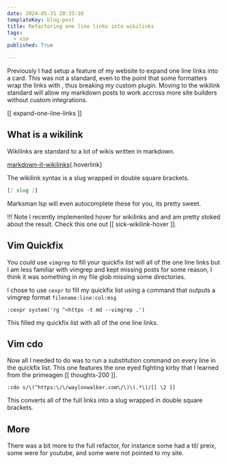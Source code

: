 ```yaml
---
date: 2024-05-31 20:33:10
templateKey: blog-post
title: Refactoring one line links into wikilinks
tags:
  - vim
published: True

---
```


Previously I had setup a feature of my website to expand one line links into a
card.  This was not a standard, even to the point that some formatters wrap the
links with <angle brackets>, thus breaking my custom plugin.  Moving to the
wikilink standard will allow my markdown posts to work accross more site
builders without custom integrations.

[[ expand-one-line-links ]]

## What is a wikilink

Wikilinks are standard to a lot of wikis written in markdown.

[markdown-it-wikilinks](https://github.com/jsepia/markdown-it-wikilinks#readme){.hoverlink}

The wikilink syntax is a slug wrapped in double square brackets.

``` markdown
[[ slug ]]
```

Marksman lsp will even autocomplete these for you, its pretty sweet.

!!! Note
     I recently implemented hover for wikilinks and and am pretty stoked about the
     result.  Check this one out [[ sick-wikilink-hover ]].

## Vim Quickfix

You could use `vimgrep` to fill your quickfix list will all of the one line links
but I am less familiar with vimgrep and kept missing posts for some reason, I
think it was something in my file glob missing some directories.

I chose to use `cexpr` to fill my quickfix list using a command that outputs a
vimgrep format `filename:line:col:msg`

``` vim
:cexpr system('rg ^<https -t md --vimgrep .')
```

This filled my quickfix list with all of the one line links.

## Vim cdo

Now all I needed to do was to run a substitution command on every line in the
quickfix list.  This one features the one eyed fighting kirby that I learned
from the primeagen [[ thoughts-200 ]].

``` vim
:cdo s/\(^https:\/\/waylonwalker.com\/\)\(.*\)/[[ \2 ]]
```

This converts all of the full links into a slug wrapped in double square
brackets.

## More

There was a bit more to the full refactor, for instance some had a til/ preix,
some were for youtube, and some were not pointed to my site.
